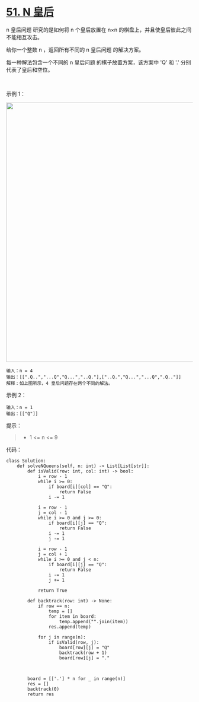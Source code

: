 # [51. N 皇后](https://leetcode-cn.com/problems/n-queens/)

n 皇后问题 研究的是如何将 n 个皇后放置在 n×n 的棋盘上，并且使皇后彼此之间不能相互攻击。

给你一个整数 n ，返回所有不同的 n 皇后问题 的解决方案。

每一种解法包含一个不同的 n 皇后问题 的棋子放置方案，该方案中 'Q' 和 '.' 分别代表了皇后和空位。

 

示例 1：

<img src="https://assets.leetcode.com/uploads/2020/11/13/queens.jpg" width="700" />

```
输入：n = 4
输出：[[".Q..","...Q","Q...","..Q."],["..Q.","Q...","...Q",".Q.."]]
解释：如上图所示，4 皇后问题存在两个不同的解法。
```
示例 2：
```
输入：n = 1
输出：[["Q"]]
```

提示：

>- 1 <= n <= 9

代码：
```python3
class Solution:
    def solveNQueens(self, n: int) -> List[List[str]]:
        def isValid(row: int, col: int) -> bool:
            i = row - 1
            while i >= 0:
                if board[i][col] == "Q":
                    return False
                i -= 1
            
            i = row - 1
            j = col - 1
            while i >= 0 and j >= 0:
                if board[i][j] == "Q":
                    return False
                i -= 1
                j -= 1
            
            i = row - 1
            j = col + 1
            while i >= 0 and j < n:
                if board[i][j] == "Q":
                    return False
                i -= 1
                j += 1

            return True

        def backtrack(row: int) -> None:
            if row == n:
                temp = []
                for item in board:
                    temp.append("".join(item))
                res.append(temp)
                
            for j in range(n):
                if isValid(row, j):
                    board[row][j] = "Q"
                    backtrack(row + 1)
                    board[row][j] = "."



        board = [['.'] * n for _ in range(n)]
        res = []
        backtrack(0)
        return res
```